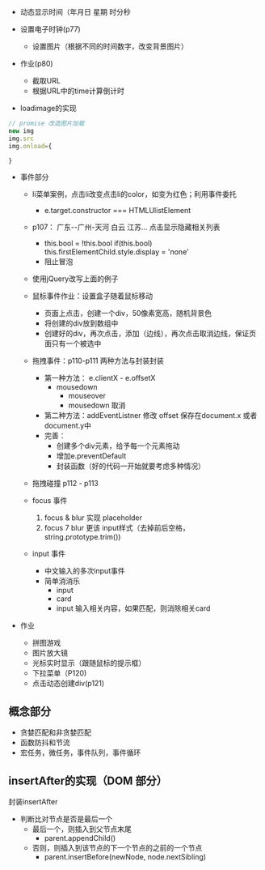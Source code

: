 
* 动态显示时间（年月日 星期 时分秒

* 设置电子时钟(p77)
    * 设置图片（根据不同的时间数字，改变背景图片）

* 作业(p80)
    * 截取URL
    * 根据URL中的time计算倒计时

* loadimage的实现
```js
// promise 改造图片加载
new img
img.src
img.onload={

}
```

* 事件部分
    * li菜单案例，点击li改变点击li的color，如变为红色；利用事件委托
        * e.target.constructor === HTMLUlistElement
    * p107： 广东--广州-天河 白云   江苏...   点击显示隐藏相关列表
        * this.bool = !this.bool if(this.bool) this.firstElementChild.style.display = 'none'
        * 阻止冒泡
    * 使用jQuery改写上面的例子

    * 鼠标事件作业：设置盒子随着鼠标移动
        * 页面上点击，创建一个div，50像素宽高，随机背景色
        * 将创建的div放到数组中
        * 创建好的div，再次点击，添加（边线），再次点击取消边线，保证页面只有一个被选中

    * 拖拽事件：p110-p111  两种方法与封装封装
        * 第一种方法： e.clientX - e.offsetX
            * mousedown
                * mouseover
                * mousedown 取消
        * 第二种方法：addEventListner 修改 offset 保存在document.x 或者 document.y中
        * 完善：
            * 创建多个div元素，给予每一个元素拖动
            * 增加e.preventDefault
            * 封装函数（好的代码一开始就要考虑多种情况）
    * 拖拽碰撞 p112 - p113

    * focus 事件
        1. focus & blur 实现 placeholder
        2. focus 7 blur 更该 input样式（去掉前后空格，string.prototype.trim())

    * input 事件
        * 中文输入的多次input事件
        * 简单消消乐
            * input
            * card
            * input 输入相关内容，如果匹配，则消除相关card

* 作业
    * 拼图游戏
    * 图片放大镜
    * 光标实时显示（跟随鼠标的提示框）
    * 下拉菜单（P120)
    * 点击动态创建div(p121)
## 概念部分
*  贪婪匹配和非贪婪匹配
* 函数防抖和节流
* 宏任务，微任务，事件队列，事件循环



## insertAfter的实现（DOM 部分）
封装insertAfter
  - 判断比对节点是否是最后一个
    - 最后一个，则插入到父节点末尾 
      - parent.appendChild()
    - 否则，则插入到该节点的下一个节点的之前的一个节点
      - parent.insertBefore(newNode, node.nextSibling) 